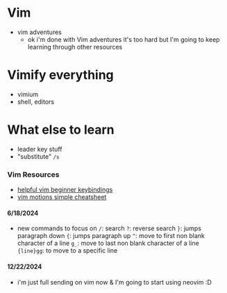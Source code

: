 # Vim

- vim adventures
  - ok i'm done with Vim adventures it's too hard but I'm going to keep learning through other resources

# Vimify everything

- vimium
- shell, editors

# What else to learn

- leader key stuff
- "substitute" `/s`

### Vim Resources

- [helpful vim beginner keybindings](https://medium.com/@ryanforte/30-days-of-vim-with-vscode-was-it-worth-it-16c6ce5eaa63)
- [vim motions simple cheatsheet](https://www.barbarianmeetscoding.com/boost-your-coding-fu-with-vscode-and-vim/moving-blazingly-fast-with-the-core-vim-motions/)

#### 6/18/2024

- new commands to focus on
  `/`: search
  `?`: reverse search
  `}`: jumps paragraph down
  `{`: jumps paragraph up
  `^`: move to first non blank character of a line
  `g_`: move to last non blank character of a line
  `{line}gg`: to move to a specific line

#### 12/22/2024

- i'm just full sending on vim now & I'm going to start using neovim :D
